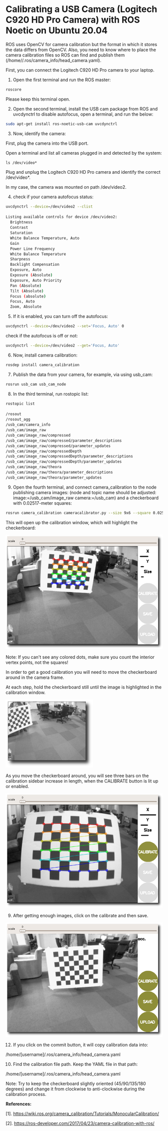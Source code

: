 # Calibrating a USB Camera (Logitech C920 HD Pro Camera) with ROS Noetic on Ubuntu 20.04 

ROS uses OpenCV for camera calibration but the format in which it stores the data differs from OpenCV. Also, you need to know where to place the camera calibration files so ROS can find and publish them (/home/<username>/.ros/camera_info/head_camera.yaml).

First, you can connect the Logitech C920 HD Pro camera to your laptop.

1. Open the first terminal and run the ROS master:

```bash
roscore
```

Please keep this terminal open.

2. Open the second terminal, install the USB cam package from ROS and uvcdynctrl to disable autofocus, open a terminal, and run the below:

```bash
sudo apt-get install ros-noetic-usb-cam uvcdynctrl
```

3. Now, identify the camera:

First, plug the camera into the USB port.

Open a terminal and list all cameras plugged in and detected by the system:

```
ls /dev/video*
```

Plug and unplug the Logitech C920 HD Pro camera and identify the correct /dev/video*.

In my case, the camera was mounted on path /dev/video2.

4. check if your camera autofocus status:

```bash
uvcdynctrl --device=/dev/video2 --clist

Listing available controls for device /dev/video2:
  Brightness
  Contrast
  Saturation
  White Balance Temperature, Auto
  Gain
  Power Line Frequency
  White Balance Temperature
  Sharpness
  Backlight Compensation
  Exposure, Auto
  Exposure (Absolute)
  Exposure, Auto Priority
  Pan (Absolute)
  Tilt (Absolute)
  Focus (absolute)
  Focus, Auto
  Zoom, Absolute
```

5. If it is enabled, you can turn off the autofocus:

```bash
uvcdynctrl --device=/dev/video2 --set='Focus, Auto' 0
```

check if the autofocus is off or not:

```bash
uvcdynctrl --device=/dev/video2 --get='Focus, Auto'
```

6. Now, install camera calibration:

```bash
rosdep install camera_calibration
```

7. Publish the data from your camera, for example, via using usb_cam:

```bash
rosrun usb_cam usb_cam_node
```

8. In the third terminal, run rostopic list:

```bash
rostopic list

/rosout
/rosout_agg
/usb_cam/camera_info
/usb_cam/image_raw
/usb_cam/image_raw/compressed
/usb_cam/image_raw/compressed/parameter_descriptions
/usb_cam/image_raw/compressed/parameter_updates
/usb_cam/image_raw/compressedDepth
/usb_cam/image_raw/compressedDepth/parameter_descriptions
/usb_cam/image_raw/compressedDepth/parameter_updates
/usb_cam/image_raw/theora
/usb_cam/image_raw/theora/parameter_descriptions
/usb_cam/image_raw/theora/parameter_updates
```

9. Open the fourth terminal, and connect camera_calibration to the node publishing camera images:
   (node and topic name should be adjusted: image:=/usb_cam/image_raw
                                            camera:=/usb_cam) and a checkerboard with
                                            0.02517-meter squares:

```bash
rosrun camera_calibration cameracalibrator.py --size 9x6 --square 0.02517 image:=/usb_cam/image_raw camera:=/usb_cam --no-service-check
```
This will open up the calibration window, which will highlight the checkerboard:

![img_1.png](imgs/img_1.png)

Note:
If you can't see any colored dots, make sure you count the interior vertex points, not the squares!

In order to get a good calibration you will need to move the checkerboard around in the camera frame.

At each step, hold the checkerboard still until the image is highlighted in the calibration window.

![img_2.png](imgs/img_2.png)

As you move the checkerboard around, you will see three bars on the calibration sidebar increase in length, when the CALIBRATE button is lit up or enabled.

![img_3.png](imgs/img_3.png)

9. After getting enough images, click on the calibrate and then save.

![img_4.png](imgs/img_4.png)
  
12. If you click on the commit button, it will copy calibration data into:

/home/[username]/.ros/camera_info/head_camera.yaml
 
10. Find the calibration file path. Keep the YAML file in that path:

/home/[username]/.ros/camera_info/head_camera.yaml

Note: Try to keep the checkerboard slightly oriented (45/90/135/180 degrees) and change it from clockwise to anti-clockwise during the calibration process. 

**References:**

[1]. https://wiki.ros.org/camera_calibration/Tutorials/MonocularCalibration/

[2]. https://ros-developer.com/2017/04/23/camera-calibration-with-ros/
